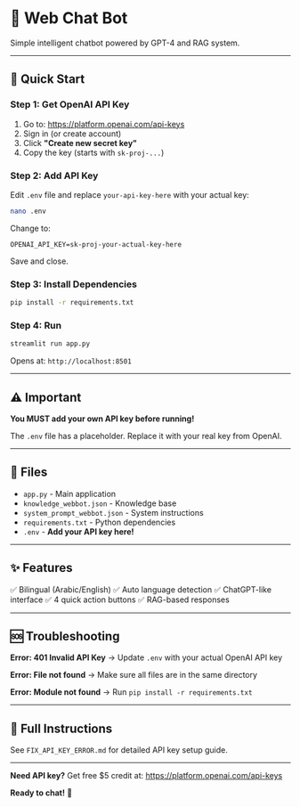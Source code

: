 # 💬 Web Chat Bot

Simple intelligent chatbot powered by GPT-4 and RAG system.

---

## 🚀 Quick Start

### Step 1: Get OpenAI API Key

1. Go to: https://platform.openai.com/api-keys
2. Sign in (or create account)
3. Click **"Create new secret key"**
4. Copy the key (starts with `sk-proj-...`)

### Step 2: Add API Key

Edit `.env` file and replace `your-api-key-here` with your actual key:

```bash
nano .env
```

Change to:
```
OPENAI_API_KEY=sk-proj-your-actual-key-here
```

Save and close.

### Step 3: Install Dependencies

```bash
pip install -r requirements.txt
```

### Step 4: Run

```bash
streamlit run app.py
```

Opens at: `http://localhost:8501`

---

## ⚠️ Important

**You MUST add your own API key before running!**

The `.env` file has a placeholder. Replace it with your real key from OpenAI.

---

## 📁 Files

- `app.py` - Main application
- `knowledge_webbot.json` - Knowledge base
- `system_prompt_webbot.json` - System instructions
- `requirements.txt` - Python dependencies
- `.env` - **Add your API key here!**

---

## ✨ Features

✅ Bilingual (Arabic/English)
✅ Auto language detection
✅ ChatGPT-like interface
✅ 4 quick action buttons
✅ RAG-based responses

---

## 🆘 Troubleshooting

**Error: 401 Invalid API Key**
→ Update `.env` with your actual OpenAI API key

**Error: File not found**
→ Make sure all files are in the same directory

**Error: Module not found**
→ Run `pip install -r requirements.txt`

---

## 📖 Full Instructions

See `FIX_API_KEY_ERROR.md` for detailed API key setup guide.

---

**Need API key?** Get free $5 credit at: https://platform.openai.com/api-keys

**Ready to chat!** 🎉
